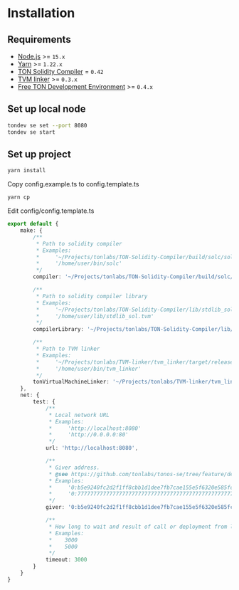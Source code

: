 # Installation
## Requirements
* [Node.js](https://nodejs.org) >= `15.x`
* [Yarn](https://classic.yarnpkg.com) >= `1.22.x`
* [TON Solidity Compiler](https://github.com/tonlabs/TON-Solidity-Compiler) = `0.42`
* [TVM linker](https://github.com/tonlabs/TVM-linker) >= `0.3.x`
* [Free TON Development Environment](https://github.com/tonlabs/tondev) >= `0.4.x`

## Set up local node
```sh
tondev se set --port 8080
tondev se start
```

## Set up project
```sh
yarn install
```

Copy config.example.ts to config.template.ts
```sh
yarn cp
```

Edit config/config.template.ts
```ts
export default {
    make: {
        /**
         * Path to solidity compiler
         * Examples:
         *     '~/Projects/tonlabs/TON-Solidity-Compiler/build/solc/solc'
         *     '/home/user/bin/solc'
         */
        compiler: '~/Projects/tonlabs/TON-Solidity-Compiler/build/solc/solc',

        /**
         * Path to solidity compiler library
         * Examples:
         *     '~/Projects/tonlabs/TON-Solidity-Compiler/lib/stdlib_sol.tvm'
         *     '/home/user/lib/stdlib_sol.tvm'
         */
        compilerLibrary: '~/Projects/tonlabs/TON-Solidity-Compiler/lib/stdlib_sol.tvm',

        /**
         * Path to TVM linker
         * Examples:
         *     '~/Projects/tonlabs/TVM-linker/tvm_linker/target/release/tvm_linker'
         *     '/home/user/bin/tvm_linker'
         */
        tonVirtualMachineLinker: '~/Projects/tonlabs/TVM-linker/tvm_linker/target/release/tvm_linker'
    },
    net: {
        test: {
            /**
             * Local network URL
             * Examples:
             *     'http://localhost:8080'
             *     'http://0.0.0.0:80'
             */
            url: 'http://localhost:8080',

            /**
             * Giver address.
             * @see https://github.com/tonlabs/tonos-se/tree/feature/dev-giver/contracts
             * Examples:
             *     '0:b5e9240fc2d2f1ff8cbb1d1dee7fb7cae155e5f6320e585fcc685698994a19a5'
             *     '0:7777777777777777777777777777777777777777777777777777777777777777'
             */
            giver: '0:b5e9240fc2d2f1ff8cbb1d1dee7fb7cae155e5f6320e585fcc685698994a19a5',

            /**
             * How long to wait and result of call or deployment from local node in milliseconds
             * Examples:
             *    3000
             *    5000
             */
            timeout: 3000
        }
    }
}
```